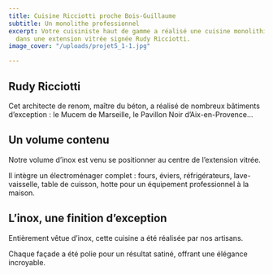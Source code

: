 ```yaml
---
title: Cuisine Ricciotti proche Bois-Guillaume
subtitle: Un monolithe professionnel
excerpt: Votre cuisiniste haut de gamme a réalisé une cuisine monolithique en inox
  dans une extension vitrée signée Rudy Ricciotti.
image_cover: "/uploads/projet5_1-1.jpg"

---
```

## Rudy Ricciotti

Cet architecte de renom, maître du béton, a réalisé de nombreux bâtiments d’exception : le Mucem de Marseille, le Pavillon Noir d’Aix-en-Provence...

## Un volume contenu

Notre volume d’inox est venu se positionner au centre de l’extension vitrée.

Il intègre un électroménager complet : fours, éviers, réfrigérateurs, lave-vaisselle, table de cuisson, hotte pour un équipement professionnel à la maison.

## L’inox, une finition d’exception

Entièrement vêtue d’inox, cette cuisine a été réalisée par nos artisans.

Chaque façade a été polie pour un résultat satiné, offrant une élégance incroyable.